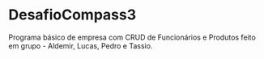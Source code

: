 # DesafioCompass3
Programa básico de empresa com CRUD de Funcionários e Produtos feito em grupo - Aldemir, Lucas, Pedro e Tassio.
